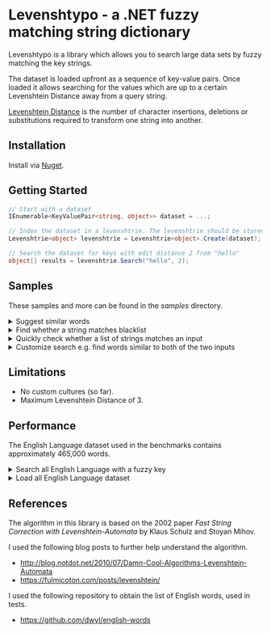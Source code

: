 ﻿# Levenshtypo - a .NET fuzzy matching string dictionary

Levenshtypo is a library which allows you to search large
data sets by fuzzy matching the key strings.

The dataset is loaded upfront as a sequence of key-value pairs.
Once loaded it allows searching for the values which are up to
a certain Levenshtein Distance away from a query string.

[Levenshtein Distance](https://en.wikipedia.org/wiki/Levenshtein_distance)
is the number of character insertions, deletions or substitutions
required to transform one string into another.

## Installation

Install via [Nuget](https://www.nuget.org/packages/Levenshtypo).


## Getting Started

```csharp
// Start with a dataset
IEnumerable<KeyValuePair<string, object>> dataset = ...;

// Index the dataset in a levenshtrie. The levenshtrie should be stored for re-use.
Levenshtrie<object> levenshtrie = Levenshtrie<object>.Create(dataset);

// Search the dataset for keys with edit distance 2 from "hello"
object[] results = levenshtrie.Search("hello", 2);
```


## Samples

These samples and more can be found in the _samples_ directory.

<details>
<summary>Suggest similar words</summary>

```csharp
public class TypoSuggestion
{
    private readonly Levenshtrie<string> _trie;

    public TypoSuggestion(IEnumerable<string> words)
    {
        _trie = Levenshtrie<string>.Create(
            words.Select(w => new KeyValuePair<string, string>(w, w)),
            ignoreCase: true);
    }

    public string[] GetSimilarWords(string word)
    {
        // RestrictedEdit adds support for swapping adjacent letters
        // which is a common typo.
        return _trie.Search(word, maxEditDistance: 2, metric: LevenshtypoMetric.RestrictedEdit);
    }
}
```

</details>

<details>
<summary>Find whether a string matches blacklist</summary>

```csharp
public class BlacklistDetectionExample
{
    private readonly Levenshtrie<string> _trie;

    public BlacklistDetectionExample(IEnumerable<string> blacklist)
    {
        _trie = Levenshtrie<string>.Create(
            blacklist.Select(w => new KeyValuePair<string, string>(w, w)),
            ignoreCase: true);
    }

    public bool IsBlacklisted(string word)
    {
        string[] similarWords = _trie.Search(word, maxEditDistance: 2);
        return similarWords.Any(similarWord => DetailedCompare(similarWord, word));
    }

    private bool DetailedCompare(string blacklistedWord, string word)
    {
        // Your custom logic goes here
        return true;
    }
}
```

</details>

</details>

<details>
<summary>Quickly check whether a list of strings matches an input</summary>

```csharp
// Benchmarks below show that a naive implementation,
// even if it is well written, is 10x slower than using
// an automaton.
// Benchmark run against English language dataset.
//
// | Method          | Mean       | Error     | StdDev    | Allocated |
// |-----------------|-----------:|----------:|----------:|----------:|
// | Using_naive     | 103.190 ms | 1.4706 ms | 1.3756 ms |     214 B |
// | Using_automaton |   8.161 ms | 0.0469 ms | 0.0439 ms |      12 B |

public static string[] Search(string searchWord, string[] against)
{
    var automaton = LevenshtomatonFactory.Instance.Construct(searchWord, maxEditDistance: 2);

    var results = new List<string>();

    foreach (var word in against)
    {
        // Naive version would be:
        // bool matches = LevenshteinDistance.Levenshtein(searchWord, word) <= 2;

        // Automaton version is:
        bool matches = automaton.Matches(word);
        if (matches)
        {
            results.Add(word);
        }
    }

    return results.ToArray();
}
```

</details>

<details>
<summary>Customize search e.g. find words similar to both of the two inputs</summary>

This example highlights how to write custom code to traverse the Levenshtrie.
Other examples would be only allowing character edits after a certain string position,
or only accepting strings of some specific length. These and more can be achieved
through custom implementations of ILevenshtomatonExecutionState.

```csharp
public class BooleanCombinationsExample
{
    private readonly Levenshtrie<string> _trie;

    public BooleanCombinationsExample(IEnumerable<string> words)
    {
        _trie = Levenshtrie<string>.Create(
            words.Select(w => new KeyValuePair<string, string>(w, w)),
            ignoreCase: true);
    }

    public string[] SearchCommon(string a, string b)
    {
        // This returns words within distance 1 of both a and b
        return _trie.Search(
            new AndLevenshtomatonExecutionState(
                LevenshtomatonFactory.Instance.Construct(a, 1).Start(),
                LevenshtomatonFactory.Instance.Construct(b, 1).Start()));
    }

    private struct AndLevenshtomatonExecutionState : ILevenshtomatonExecutionState<AndLevenshtomatonExecutionState>
    {
        private LevenshtomatonExecutionState _state1;
        private LevenshtomatonExecutionState _state2;

        public AndLevenshtomatonExecutionState(
            LevenshtomatonExecutionState state1,
            LevenshtomatonExecutionState state2)
        {
            _state1 = state1;
            _state2 = state2;
        }

        public bool MoveNext(Rune c, out AndLevenshtomatonExecutionState next)
        {
            if (_state1.MoveNext(c, out var nextState1) && _state2.MoveNext(c, out var nextState2))
            {
                next = new AndLevenshtomatonExecutionState(nextState1, nextState2);
                return true;
            }

            next = default;
            return false;
        }

        public bool IsFinal => _state1.IsFinal && _state2.IsFinal;
    }
}
```

</details>

## Limitations

- No custom cultures (so far).
- Maximum Levenshtein Distance of 3.

## Performance

The English Language dataset used in the benchmarks contains approximately 465,000 words.

<details>
<summary>Search all English Language with a fuzzy key</summary>

- **Naive**: Compute Levenshtein Distance against all words.
- **Levenshtypo**: This library.
- **Dictionary**: .NET Dictionary which only works for distance of 0.

```

BenchmarkDotNet v0.13.12, Windows 11 (10.0.22631.3880/23H2/2023Update/SunValley3)
AMD Ryzen 9 5950X, 1 CPU, 32 logical and 16 physical cores
.NET SDK 8.0.400-preview.0.24324.5
  [Host]     : .NET 8.0.6 (8.0.624.26715), X64 RyuJIT AVX2
  DefaultJob : .NET 8.0.6 (8.0.624.26715), X64 RyuJIT AVX2


```
| Method                | Mean              | Error             | StdDev            | Gen0   | Allocated |
|---------------------- |------------------:|------------------:|------------------:|-------:|----------:|
| Distance0_Dictionary  |          8.684 ns |         0.1101 ns |         0.0920 ns |      - |         - |
| Distance0_Levenshtypo |        310.961 ns |         3.1021 ns |         2.5904 ns | 0.0124 |     208 B |
| Distance1_Levenshtypo |     24,141.507 ns |       199.0559 ns |       186.1970 ns |      - |     424 B |
| Distance2_Levenshtypo |    316,115.103 ns |     1,707.6972 ns |     1,426.0045 ns |      - |    1832 B |
| Distance3_Levenshtypo |  1,793,227.135 ns |    15,364.1548 ns |    14,371.6399 ns |      - |   17905 B |
| Distance0_Naive       |    854,065.388 ns |    16,691.1851 ns |    22,847.0826 ns |      - |      89 B |
| Distance1_Naive       | 72,516,089.474 ns | 1,440,445.8946 ns | 2,484,698.3947 ns |      - |     193 B |
| Distance2_Naive       | 67,178,545.833 ns | 1,311,669.0528 ns | 1,226,936.0458 ns |      - |     700 B |
| Distance3_Naive       | 70,371,917.130 ns | 1,391,536.4780 ns | 1,950,739.7971 ns |      - |    4356 B |

</details>

<details>
<summary>Load all English Language dataset</summary>

- **Levenshtypo**: This library.
- **Dictionary**: .NET Dictionary for comparison.

```

BenchmarkDotNet v0.13.12, Windows 11 (10.0.22631.3880/23H2/2023Update/SunValley3)
AMD Ryzen 9 5950X, 1 CPU, 32 logical and 16 physical cores
.NET SDK 8.0.400-preview.0.24324.5
  [Host]     : .NET 8.0.6 (8.0.624.26715), X64 RyuJIT AVX2
  DefaultJob : .NET 8.0.6 (8.0.624.26715), X64 RyuJIT AVX2


```
| Method              | Mean          | Error        | StdDev       | Gen0      | Gen1     | Gen2     | Allocated    |
|-------------------- |--------------:|-------------:|-------------:|----------:|---------:|---------:|-------------:|
| English_Dictionary  |  34,213.49 μs |   665.436 μs | 1,074.555 μs |  750.0000 | 750.0000 | 750.0000 |  35524.21 KB |
| English_Levenshtypo | 139,977.62 μs | 1,479.846 μs | 1,384.249 μs | 4250.0000 | 750.0000 | 750.0000 | 168067.98 KB |

</details>

## References

The algorithm in this library is based on the 2002 paper
_Fast String Correction with Levenshtein-Automata_ by Klaus Schulz and Stoyan Mihov.

I used the following blog posts to further help understand the algorithm.

- http://blog.notdot.net/2010/07/Damn-Cool-Algorithms-Levenshtein-Automata
- https://fulmicoton.com/posts/levenshtein/

I used the following repository to obtain the list of English words, used in tests.

- https://github.com/dwyl/english-words